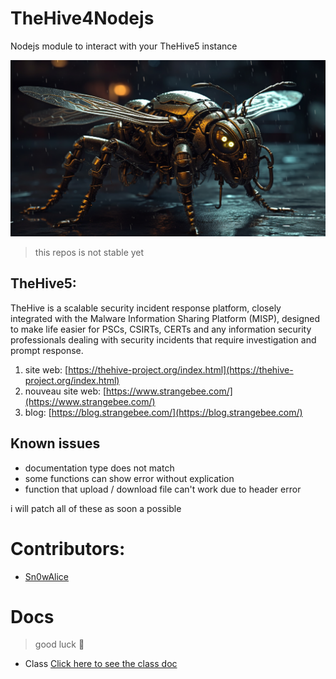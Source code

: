# TheHive4Nodejs
Nodejs module to interact with your TheHive5 instance

<p align="center">
    <img src="./.github/logo.png">
</p>

> this repos is not stable yet

## TheHive5: 
TheHive is a scalable security incident response platform, closely integrated with the Malware Information Sharing Platform (MISP), designed to make life easier for PSCs, CSIRTs, CERTs and any information security professionals dealing with security incidents that require investigation and prompt response.

1. site web: [https://thehive-project.org/index.html](https://thehive-project.org/index.html)
2. nouveau site web: [https://www.strangebee.com/](https://www.strangebee.com/)
3. blog: [https://blog.strangebee.com/](https://blog.strangebee.com/)

## Known issues
- documentation type does not match
- some functions can show error without explication
- function that upload / download file can't work due to header error

i will patch all of these as soon a possible


# Contributors: 
- [Sn0wAlice](https://github.com/Sn0wAlice)



# Docs

> good luck 🥹

- Class [Click here to see the class doc](./docs/class.md)